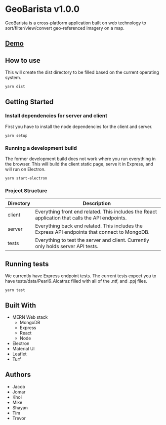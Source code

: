 
# GeoBarista v1.0.0

GeoBarista is a cross-platform application built on web technology to sort/filter/view/convert geo-referenced imagery on a map. 

## [Demo](https://www.youtube.com/watch?v=XQ9gt5smfOg&list=PL8UcQG2HIo47ipmo-apJVxOnvWq10RnF8&index=8&t=0s)


## How to use

This will create the dist directory to be filled based on the current operating system.

```
yarn dist
```

## Getting Started

### Install dependencies for server and client

First you have to install the node dependencies for the client and server.

```
yarn setup
```

### Running a development build

The former development build does not work where you run everything in the browser. This will build the client static page, serve it in Express, and will run on Electron.

```
yarn start-electron
```

### Project Structure

| Directory | Description                                                                                     |
|-----------|-------------------------------------------------------------------------------------------------|
| client    | Everything front end related. This includes the React application that calls the API endpoints. |
| server    | Everything back end related. This includes the Express API endpoints that connect to MongoDB.   |
| tests     | Everything to test the server and client. Currently only holds server API tests.                |

## Running tests

We currently have Express endpoint tests. The current tests expect you to have tests/data/Pearl6_Alcatraz filled with all of the .ntf, and .ppj files.

```
yarn test
```


## Built With

- MERN Web stack
	- MongoDB
	- Express
	- React
	- Node
- Electron
- Material UI
- Leaflet
- Turf

## Authors

- Jacob
- Jomar
- Khoi
- Mike
- Shayan
- Tim
- Trevor
